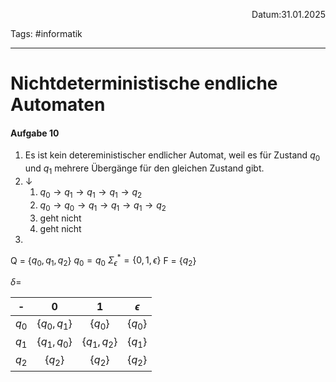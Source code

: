 <p align="right">Datum:31.01.2025</p>

Tags: #informatik 

---

# Nichtdeterministische endliche Automaten

#### Aufgabe 10
1. Es ist kein detereministischer endlicher Automat, weil es für Zustand $q_0$ und $q_1$ mehrere Übergänge für den gleichen Zustand gibt.
2. ↓
	1. $q_0→q_1→q_1 → q_1  →q_2$
	2. $q_0→q_0→q_1→q_1 → q_1  →q_2$
	3.  geht nicht
	4. geht nicht
3. 
Q = \{$q_0,q_1,q_2$\}
$q_0=q_0$
$\Sigma_\epsilon^* = \{0,1,\epsilon\}$
F = \{$q_2$\}
 
$\delta=$

-|0|1|$\epsilon$|
:-:|:-:|:-:|:-:
$q_0$|\{$q_0, q_1$\}|\{$q_0$\}|\{$q_0$\}
$q_1$|\{$q_1,q_0$\}|\{$q_1,q_2$\}|\{$q_1$\}
$q_2$|\{$q_2$\}|\{$q_2$\}|\{$q_2$\}




